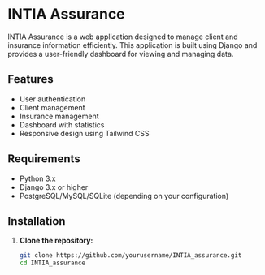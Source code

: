 # INTIA Assurance

INTIA Assurance is a web application designed to manage client and insurance information efficiently. This application is built using Django and provides a user-friendly dashboard for viewing and managing data.

## Features

- User authentication
- Client management
- Insurance management
- Dashboard with statistics
- Responsive design using Tailwind CSS

## Requirements

- Python 3.x
- Django 3.x or higher
- PostgreSQL/MySQL/SQLite (depending on your configuration)

## Installation

1. **Clone the repository:**

   ```bash
   git clone https://github.com/yourusername/INTIA_assurance.git
   cd INTIA_assurance